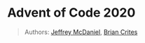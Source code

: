# Advent of Code 2020
 > Authors: [Jeffrey McDaniel](https://github.com/jmcda001), [Brian Crites](https://github.com/brrcrites)
